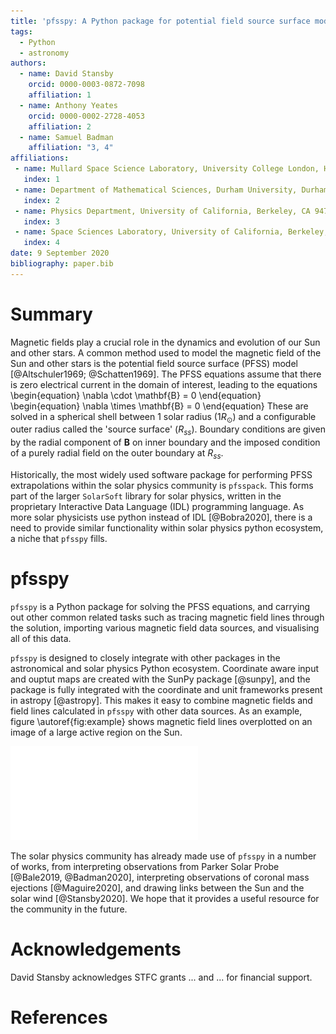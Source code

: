 ```yaml
---
title: 'pfsspy: A Python package for potential field source surface modelling'
tags:
  - Python
  - astronomy
authors:
  - name: David Stansby
    orcid: 0000-0003-0872-7098
    affiliation: 1
  - name: Anthony Yeates
    orcid: 0000-0002-2728-4053
    affiliation: 2
  - name: Samuel Badman
    affiliation: "3, 4"
affiliations:
 - name: Mullard Space Science Laboratory, University College London, Holmbury St. Mary, Surrey RH5 6NT, UK
   index: 1
 - name: Department of Mathematical Sciences, Durham University, Durham, DH1 3LE, UK
   index: 2
 - name: Physics Department, University of California, Berkeley, CA 94720-7300, USA
   index: 3
 - name: Space Sciences Laboratory, University of California, Berkeley, CA 94720-7450, USA
   index: 4
date: 9 September 2020
bibliography: paper.bib
---
```


# Summary
Magnetic fields play a crucial role in the dynamics and evolution of our Sun
and other stars. A common method used to model the magnetic field of the Sun
and other stars is the potential field source surface (PFSS) model [@Altschuler1969; @Schatten1969].
The PFSS equations assume that there is zero electrical current in the domain of
interest, leading to the equations
\begin{equation}
	\nabla \cdot \mathbf{B} = 0
\end{equation}
\begin{equation}
	\nabla \times \mathbf{B} = 0
\end{equation}
These are solved in a spherical shell between 1 solar radius (1$R_{\odot}$) and
a configurable outer radius called the 'source surface' ($R_{ss}$). Boundary
conditions are given by the radial component of $\mathbf{B}$ on inner boundary
and the imposed condition of a purely radial field on the outer boundary at $R_{ss}$.

Historically, the most widely used software package for performing PFSS extrapolations
within the solar physics community is `pfsspack`. This forms part of the larger `SolarSoft`
library for solar physics, written in the proprietary Interactive Data Language (IDL) programming
language. As more solar physicists use python instead of IDL [@Bobra2020], there is a need to provide similar functionality
within solar physics python ecosystem, a niche that `pfsspy` fills.


# pfsspy
`pfsspy` is a Python package for solving the PFSS equations, and carrying out
other common related tasks such as tracing magnetic field lines through the
solution, importing various magnetic field data sources, and visualising all of this data.

`pfsspy` is designed to closely integrate with other packages in the astronomical and solar physics Python
ecosystem. Coordinate aware input and ouptut maps are created with the SunPy package [@sunpy], and the package is fully integrated with the coordinate and unit frameworks present in astropy [@astropy]. This makes it easy to combine
magnetic fields and field lines calculated in `pfsspy` with other data sources.
As an example, figure \autoref{fig:example} shows magnetic field lines overplotted
on an image of a large active region on the Sun.

![An image of the Sun taken by SDO/AIA at 193 angstroms, with magnetic field lines calculated by pfsspy overplotted in white.\label{fig}](pfsspy.pdf)

The solar physics community has already made use of `pfsspy` in a number of
works, from interpreting observations from Parker Solar Probe [@Bale2019, @Badman2020],
interpreting observations of coronal mass ejections [@Maguire2020], and drawing
links between the Sun and the solar wind [@Stansby2020]. We hope that it provides
a useful resource for the community in the future.


# Acknowledgements

David Stansby acknowledges STFC grants ... and ... for financial support.

# References
